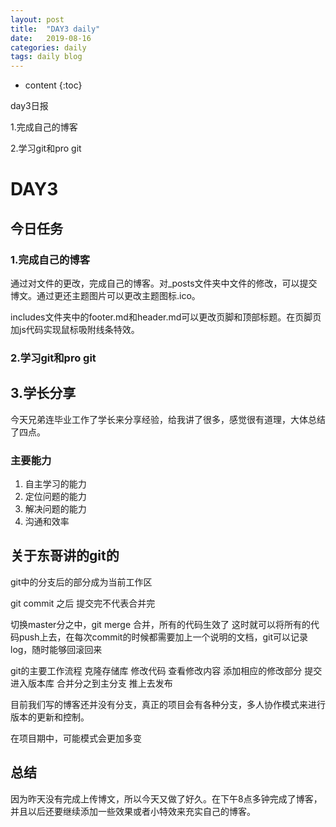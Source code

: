 ```yaml
---
layout: post
title:  "DAY3 daily"
date:   2019-08-16
categories: daily
tags: daily blog
---
```


* content
{:toc}

day3日报

1.完成自己的博客

2.学习git和pro git






<!-- ![燕十八](http://7q5cdt.com1.z0.glb.clouddn.com/teach-girlfriend-html-18swallows.png) -->
# DAY3

## 今日任务

### 1.完成自己的博客

通过对文件的更改，完成自己的博客。对_posts文件夹中文件的修改，可以提交博文。通过更还主题图片可以更改主题图标.ico。

includes文件夹中的footer.md和header.md可以更改页脚和顶部标题。在页脚页加js代码实现鼠标吸附线条特效。

### 2.学习git和pro git

## 3.学长分享
今天兄弟连毕业工作了学长来分享经验，给我讲了很多，感觉很有道理，大体总结了四点。

### 主要能力

1. 自主学习的能力
2. 定位问题的能力
3. 解决问题的能力
4. 沟通和效率

## 关于东哥讲的git的
git中的分支后的部分成为当前工作区

git commit 之后 提交完不代表合并完

切换master分之中，git merge 合并，所有的代码生效了 这时就可以将所有的代码push上去，在每次commit的时候都需要加上一个说明的文档，git可以记录log，随时能够回滚回来

git的主要工作流程 克隆存储库 修改代码 查看修改内容 添加相应的修改部分 提交进入版本库 合并分之到主分支 推上去发布

目前我们写的博客还并没有分支，真正的项目会有各种分支，多人协作模式来进行版本的更新和控制。

在项目期中，可能模式会更加多变

## 总结

因为昨天没有完成上传博文，所以今天又做了好久。在下午8点多钟完成了博客，并且以后还要继续添加一些效果或者小特效来充实自己的博客。










